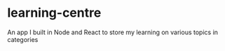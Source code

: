 # learning-centre

An app I built in Node and React to store my learning on various topics in categories
